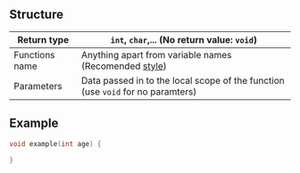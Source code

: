 ## Structure

| Return type    | `int`, `char`,... (No return value: `void`)                                     |
| -------------- | ------------------------------------------------------------------------------- |
| Functions name | Anything apart from variable names (Recomended [style](style.md))               |
| Parameters     | Data passed in to the local scope of the function (use `void` for no paramters) |
## Example

```c
void example(int age) {
	
}
```